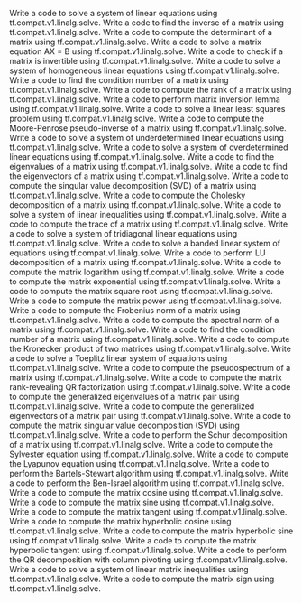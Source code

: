 Write a code to solve a system of linear equations using tf.compat.v1.linalg.solve.
Write a code to find the inverse of a matrix using tf.compat.v1.linalg.solve.
Write a code to compute the determinant of a matrix using tf.compat.v1.linalg.solve.
Write a code to solve a matrix equation AX = B using tf.compat.v1.linalg.solve.
Write a code to check if a matrix is invertible using tf.compat.v1.linalg.solve.
Write a code to solve a system of homogeneous linear equations using tf.compat.v1.linalg.solve.
Write a code to find the condition number of a matrix using tf.compat.v1.linalg.solve.
Write a code to compute the rank of a matrix using tf.compat.v1.linalg.solve.
Write a code to perform matrix inversion lemma using tf.compat.v1.linalg.solve.
Write a code to solve a linear least squares problem using tf.compat.v1.linalg.solve.
Write a code to compute the Moore-Penrose pseudo-inverse of a matrix using tf.compat.v1.linalg.solve.
Write a code to solve a system of underdetermined linear equations using tf.compat.v1.linalg.solve.
Write a code to solve a system of overdetermined linear equations using tf.compat.v1.linalg.solve.
Write a code to find the eigenvalues of a matrix using tf.compat.v1.linalg.solve.
Write a code to find the eigenvectors of a matrix using tf.compat.v1.linalg.solve.
Write a code to compute the singular value decomposition (SVD) of a matrix using tf.compat.v1.linalg.solve.
Write a code to compute the Cholesky decomposition of a matrix using tf.compat.v1.linalg.solve.
Write a code to solve a system of linear inequalities using tf.compat.v1.linalg.solve.
Write a code to compute the trace of a matrix using tf.compat.v1.linalg.solve.
Write a code to solve a system of tridiagonal linear equations using tf.compat.v1.linalg.solve.
Write a code to solve a banded linear system of equations using tf.compat.v1.linalg.solve.
Write a code to perform LU decomposition of a matrix using tf.compat.v1.linalg.solve.
Write a code to compute the matrix logarithm using tf.compat.v1.linalg.solve.
Write a code to compute the matrix exponential using tf.compat.v1.linalg.solve.
Write a code to compute the matrix square root using tf.compat.v1.linalg.solve.
Write a code to compute the matrix power using tf.compat.v1.linalg.solve.
Write a code to compute the Frobenius norm of a matrix using tf.compat.v1.linalg.solve.
Write a code to compute the spectral norm of a matrix using tf.compat.v1.linalg.solve.
Write a code to find the condition number of a matrix using tf.compat.v1.linalg.solve.
Write a code to compute the Kronecker product of two matrices using tf.compat.v1.linalg.solve.
Write a code to solve a Toeplitz linear system of equations using tf.compat.v1.linalg.solve.
Write a code to compute the pseudospectrum of a matrix using tf.compat.v1.linalg.solve.
Write a code to compute the matrix rank-revealing QR factorization using tf.compat.v1.linalg.solve.
Write a code to compute the generalized eigenvalues of a matrix pair using tf.compat.v1.linalg.solve.
Write a code to compute the generalized eigenvectors of a matrix pair using tf.compat.v1.linalg.solve.
Write a code to compute the matrix singular value decomposition (SVD) using tf.compat.v1.linalg.solve.
Write a code to perform the Schur decomposition of a matrix using tf.compat.v1.linalg.solve.
Write a code to compute the Sylvester equation using tf.compat.v1.linalg.solve.
Write a code to compute the Lyapunov equation using tf.compat.v1.linalg.solve.
Write a code to perform the Bartels-Stewart algorithm using tf.compat.v1.linalg.solve.
Write a code to perform the Ben-Israel algorithm using tf.compat.v1.linalg.solve.
Write a code to compute the matrix cosine using tf.compat.v1.linalg.solve.
Write a code to compute the matrix sine using tf.compat.v1.linalg.solve.
Write a code to compute the matrix tangent using tf.compat.v1.linalg.solve.
Write a code to compute the matrix hyperbolic cosine using tf.compat.v1.linalg.solve.
Write a code to compute the matrix hyperbolic sine using tf.compat.v1.linalg.solve.
Write a code to compute the matrix hyperbolic tangent using tf.compat.v1.linalg.solve.
Write a code to perform the QR decomposition with column pivoting using tf.compat.v1.linalg.solve.
Write a code to solve a system of linear matrix inequalities using tf.compat.v1.linalg.solve.
Write a code to compute the matrix sign using tf.compat.v1.linalg.solve.
